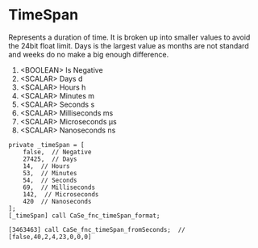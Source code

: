 # TimeSpan
Represents a duration of time. It is broken up into smaller values to avoid the 24bit float limit. Days is the largest value as months are not standard and weeks do no make a big enough difference.

1. \<BOOLEAN\> Is Negative
2. \<SCALAR\> Days d
3. \<SCALAR\> Hours h
4. \<SCALAR\> Minutes m
5. \<SCALAR\> Seconds s
6. \<SCALAR\> Milliseconds ms
7. \<SCALAR\> Microseconds µs
8. \<SCALAR\> Nanoseconds ns

```sqf
private _timeSpan = [
    false,  // Negative
    27425,  // Days
    14,  // Hours
    53,  // Minutes
    54,  // Seconds
    69,  // Milliseconds
    142,  // Microseconds
    420  // Nanoseconds
];
[_timeSpan] call CaSe_fnc_timeSpan_format;
```

```sqf
[3463463] call CaSe_fnc_timeSpan_fromSeconds;  // [false,40,2,4,23,0,0,0]
```
